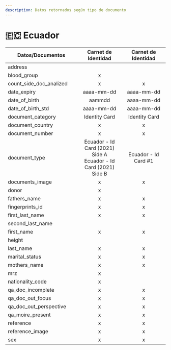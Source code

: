 ```yaml
---
description: Datos retornados según tipo de documento
---
```


# 🇪🇨 Ecuador



<table data-full-width="true"><thead><tr><th width="276">Datos/Documentos</th><th width="269" align="center">Carnet de Identidad</th><th width="263" align="center">Carnet de Identidad</th></tr></thead><tbody><tr><td>address</td><td align="center"></td><td align="center"></td></tr><tr><td>blood_group</td><td align="center">x</td><td align="center"></td></tr><tr><td>count_side_doc_analized</td><td align="center">x</td><td align="center">x</td></tr><tr><td>date_expiry</td><td align="center">aaaa-mm-dd</td><td align="center">aaaa-mm-dd</td></tr><tr><td>date_of_birth</td><td align="center">aammdd</td><td align="center">aaaa-mm-dd</td></tr><tr><td>date_of_birth_std</td><td align="center">aaaa-mm-dd</td><td align="center">aaaa-mm-dd</td></tr><tr><td>document_category</td><td align="center">Identity Card</td><td align="center">Identity Card</td></tr><tr><td>document_country</td><td align="center">x</td><td align="center">x</td></tr><tr><td>document_number</td><td align="center">x</td><td align="center">x</td></tr><tr><td>document_type</td><td align="center">Ecuador - Id Card (2021) Side A<br>Ecuador - Id Card (2021) Side B</td><td align="center">Ecuador - Id Card #1</td></tr><tr><td>documents_image</td><td align="center">x</td><td align="center">x</td></tr><tr><td>donor</td><td align="center">x</td><td align="center"></td></tr><tr><td>fathers_name</td><td align="center">x</td><td align="center">x</td></tr><tr><td>fingerprints_id</td><td align="center">x</td><td align="center">x</td></tr><tr><td>first_last_name</td><td align="center">x</td><td align="center">x</td></tr><tr><td>second_last_name</td><td align="center"></td><td align="center"></td></tr><tr><td>first_name</td><td align="center">x</td><td align="center">x</td></tr><tr><td>height</td><td align="center"></td><td align="center"></td></tr><tr><td>last_name</td><td align="center">x</td><td align="center">x</td></tr><tr><td>marital_status</td><td align="center">x</td><td align="center">x</td></tr><tr><td>mothers_name</td><td align="center">x</td><td align="center">x</td></tr><tr><td>mrz</td><td align="center">x</td><td align="center"></td></tr><tr><td>nationality_code</td><td align="center">x</td><td align="center"></td></tr><tr><td>qa_doc_incomplete</td><td align="center">x</td><td align="center">x</td></tr><tr><td>qa_doc_out_focus</td><td align="center">x</td><td align="center">x</td></tr><tr><td>qa_doc_out_perspective</td><td align="center">x</td><td align="center">x</td></tr><tr><td>qa_moire_present</td><td align="center">x</td><td align="center">x</td></tr><tr><td>reference</td><td align="center">x</td><td align="center">x</td></tr><tr><td>reference_image</td><td align="center">x</td><td align="center">x</td></tr><tr><td>sex</td><td align="center">x</td><td align="center">x</td></tr></tbody></table>

